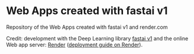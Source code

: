 # Web Apps created with fastai v1

Repository of the Web Apps created with fastai v1 and render.com

Credit: development with the Deep Learning library [fastai v1](https://docs.fast.ai/) and the online Web app server: [Render](https://render.com) ([deployment guide on Render](https://course-v3.fast.ai/deployment_render.html)).
